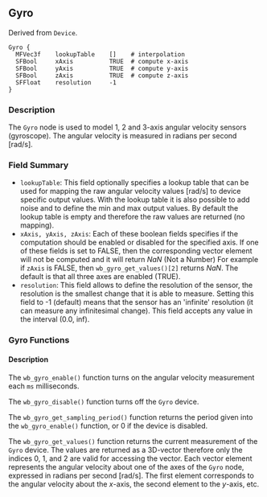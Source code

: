## Gyro

Derived from `Device`.


```
Gyro {
  MFVec3f    lookupTable    []    # interpolation
  SFBool     xAxis          TRUE  # compute x-axis
  SFBool     yAxis          TRUE  # compute y-axis
  SFBool     zAxis          TRUE  # compute z-axis
  SFFloat    resolution     -1
}
```

### Description

The `Gyro` node is used to model 1, 2 and 3-axis angular velocity sensors
(gyroscope). The angular velocity is measured in radians per second [rad/s].

### Field Summary

- `lookupTable`: This field optionally specifies a lookup table that can be used for mapping the raw angular velocity values [rad/s] to device specific output values. With the lookup table it is also possible to add noise and to define the min and max output values. By default the lookup table is empty and therefore the raw values are returned (no mapping).
- `xAxis, yAxis, zAxis`: Each of these boolean fields specifies if the computation should be enabled or disabled for the specified axis. If one of these fields is set to FALSE, then the corresponding vector element will not be computed and it will return *NaN* (Not a Number) For example if `zAxis` is FALSE, then `wb_gyro_get_values()[2]` returns *NaN*. The default is that all three axes are enabled (TRUE).
- `resolution`: This field allows to define the resolution of the sensor, the resolution is the smallest change that it is able to measure. Setting this field to -1 (default) means that the sensor has an 'infinite' resolution (it can measure any infinitesimal change). This field accepts any value in the interval (0.0, inf).

### Gyro Functions

#### Description

The `wb_gyro_enable()` function turns on the angular velocity measurement each
`ms` milliseconds.

The `wb_gyro_disable()` function turns off the `Gyro` device.

The `wb_gyro_get_sampling_period()` function returns the period given into the
`wb_gyro_enable()` function, or 0 if the device is disabled.

The `wb_gyro_get_values()` function returns the current measurement of the
`Gyro` device. The values are returned as a 3D-vector therefore only the indices
0, 1, and 2 are valid for accessing the vector. Each vector element represents
the angular velocity about one of the axes of the `Gyro` node, expressed in
radians per second [rad/s]. The first element corresponds to the angular
velocity about the *x*-axis, the second element to the *y*-axis, etc.

